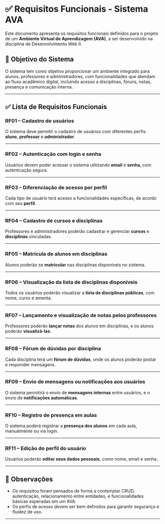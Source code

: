 # ✅ Requisitos Funcionais - Sistema AVA

Este documento apresenta os requisitos funcionais definidos para o projeto de um **Ambiente Virtual de Aprendizagem (AVA)**, a ser desenvolvido na disciplina de Desenvolvimento Web II.

## 🎯 Objetivo do Sistema

O sistema tem como objetivo proporcionar um ambiente integrado para alunos, professores e administradores, com funcionalidades que atendam ao fluxo acadêmico digital, incluindo acesso a disciplinas, fóruns, notas, presença e comunicação interna.

---

## ✅ Lista de Requisitos Funcionais

### **RF01 – Cadastro de usuários**

O sistema deve permitir o cadastro de usuários com diferentes perfis: **aluno**, **professor** e **administrador**.

---

### **RF02 – Autenticação com login e senha**

Usuários devem poder acessar o sistema utilizando **email** e **senha**, com autenticação segura.

---

### **RF03 – Diferenciação de acesso por perfil**

Cada tipo de usuário terá acesso a funcionalidades específicas, de acordo com seu **perfil**.

---

### **RF04 – Cadastro de cursos e disciplinas**

Professores e administradores poderão cadastrar e gerenciar **cursos** e **disciplinas** vinculadas.

---

### **RF05 – Matrícula de alunos em disciplinas**

Alunos poderão se **matricular** nas disciplinas disponíveis no sistema.

---

### **RF06 – Visualização da lista de disciplinas disponíveis**

Todos os usuários poderão visualizar a **lista de disciplinas públicas**, com nome, curso e ementa.

---

### **RF07 – Lançamento e visualização de notas pelos professores**

Professores poderão **lançar notas** dos alunos em disciplinas, e os alunos poderão **visualizá-las**.

---

### **RF08 – Fórum de dúvidas por disciplina**

Cada disciplina terá um **fórum de dúvidas**, onde os alunos poderão postar e responder mensagens.

---

### **RF09 – Envio de mensagens ou notificações aos usuários**

O sistema permitirá o envio de **mensagens internas** entre usuários, e o envio de **notificações automáticas**.

---

### **RF10 – Registro de presença em aulas**

O sistema poderá registrar a **presença dos alunos** em cada aula, manualmente ou via login.

---

### **RF11 – Edição do perfil do usuário**

Usuários poderão **editar seus dados pessoais**, como nome, email e senha.

---

## 📌 Observações

- Os requisitos foram pensados de forma a contemplar CRUD, autenticação, relacionamento entre entidades, e funcionalidades básicas esperadas em um AVA.
- Os perfis de acesso devem ser bem definidos para garantir segurança e fluidez de uso.

---
